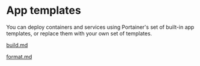 # App templates

You can deploy containers and services using Portainer's set of built-in app templates, or replace them with your own set of templates.&#x20;


[build.md](build.md)



[format.md](format.md)


